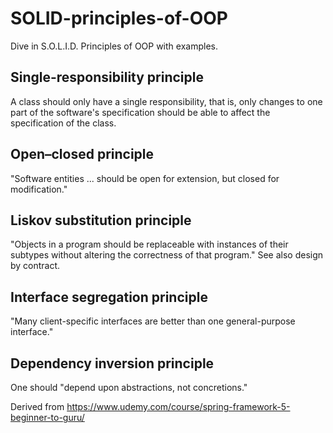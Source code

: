 # SOLID-principles-of-OOP
Dive in S.O.L.I.D. Principles of OOP with examples.

## Single-responsibility principle
A class should only have a single responsibility, that is, only changes to one part of the software's specification should be able to affect the specification of the class.
## Open–closed principle
"Software entities ... should be open for extension, but closed for modification."
## Liskov substitution principle
"Objects in a program should be replaceable with instances of their subtypes without altering the correctness of that program." See also design by contract.
## Interface segregation principle
"Many client-specific interfaces are better than one general-purpose interface."
## Dependency inversion principle
One should "depend upon abstractions, not concretions."

Derived from https://www.udemy.com/course/spring-framework-5-beginner-to-guru/
